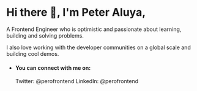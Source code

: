 <h1>Hi there 👋, I'm Peter Aluya,</h1>
</hr>

A Frontend Engineer who is optimistic and passionate about learning, building and solving problems.

I also love working with the developer communities on a global scale and building cool demos.

 - <h4>You can connect with me on:</h4>
    Twitter: @perofrontend
    LinkedIn: @perofrontend
